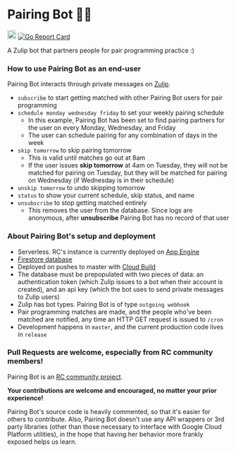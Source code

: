 # Pairing Bot :pear::robot:
<a href='http://www.recurse.com' title='Made with love at the Recurse Center'><img src='https://cloud.githubusercontent.com/assets/2883345/11325206/336ea5f4-9150-11e5-9e90-d86ad31993d8.png' height='20px'/></a> [![Go Report Card](https://goreportcard.com/badge/github.com/chrobid/pairing-bot)](https://goreportcard.com/report/github.com/chrobid/pairing-bot)

A Zulip bot that partners people for pair programming practice :)

### How to use Pairing Bot as an end-user
Pairing Bot interacts through private messages on [Zulip](https://zulipchat.com/).
* `subscribe` to start getting matched with other Pairing Bot users for pair programming
* `schedule monday wednesday friday` to set your weekly pairing schedule
  * In this example, Pairing Bot has been set to find pairing partners for the user on every Monday, Wednesday, and Friday
  * The user can schedule pairing for any combination of days in the week
* `skip tomorrow` to skip pairing tomorrow
  * This is valid until matches go out at 8am
  * If the user issues **skip tomorrow** at 4am on Tuesday, they will not be matched for pairing on Tuesday, but they will be matched for pairing on Wednesday (if Wednesday is in their schedule)
* `unskip tomorrow` to undo skipping tomorrow
* `status` to show your current schedule, skip status, and name
* `unsubscribe` to stop getting matched entirely
  * This removes the user from the database. Since logs are anonymous, after **unsubscribe** Pairing Bot has no record of that user
 
### About Pairing Bot's setup and deployment
 * Serverless. RC's instance is currently deployed on [App Engine](https://cloud.google.com/appengine/docs/standard/)
 * [Firestore database](https://cloud.google.com/firestore/docs/)
 * Deployed on pushes to master with [Cloud Build](https://cloud.google.com/cloud-build/docs/)
 * The database must be prepopulated with two pieces of data:  an authentication token (which Zulip issues to a bot when their account is created), and an api key (which the bot uses to send private messages to Zulip users)
 * Zulip has bot types. Pairing Bot is of type `outgoing webhook`
 * Pair programming matches are made, and the people who've been matched are notified, any time an HTTP GET request is issued to `/cron`
 * Development happens in `master`, and the current production code lives in `release`

### Pull Requests are welcome, especially from RC community members!
Pairing Bot is an [RC community project](https://recurse.zulipchat.com/#narrow/stream/198090-rc-community.20software).

**Your contributions are welcome and encouraged, no matter your prior experience!**

Pairing Bot's source code is heavily commented, so that it's easier for others to contribute. Also, Pairing Bot doesn't use any API wrappers or 3rd party libraries (other than those necessary to interface with Google Cloud Platform utilities), in the hope that having her behavior more frankly exposed helps us learn. 
